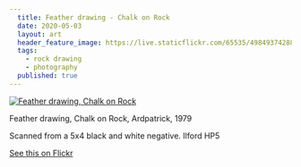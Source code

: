 ```yaml
---
  title: Feather drawing - Chalk on Rock
  date: 2020-05-03
  layout: art
  header_feature_image: https://live.staticflickr.com/65535/49849374288_e68568bc0d_b.jpg
  tags:
    - rock drawing
    - photography
  published: true
---
```


[![Feather drawing, Chalk on Rock](https://live.staticflickr.com/65535/49849374288_74633df9fa_3k.jpg)](https://live.staticflickr.com/65535/49849374288_74633df9fa_3k.jpg)

Feather drawing, Chalk on Rock, Ardpatrick, 1979

Scanned from a 5x4 black and white negative. Ilford HP5


[See this on Flickr](https://flic.kr/p/2iX25fu)
